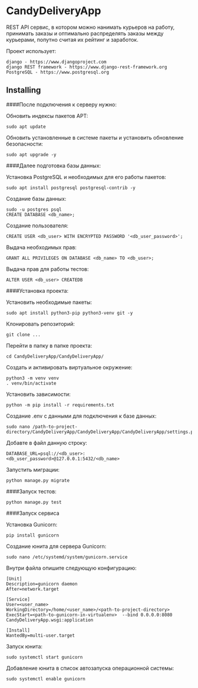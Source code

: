 # CandyDeliveryApp

REST API сервис, в котором можно нанимать курьеров на работу,
принимать заказы и оптимально распределять заказы между курьерами, попутно считая их рейтинг и заработок.

Проект использует:

    django - https://www.djangoproject.com
    django REST framework - https://www.django-rest-framework.org
    PostgreSQL - https://www.postgresql.org
 
## Installing

####После подключения к серверу нужно:

Обновить индексы пакетов APT:

    sudo apt update 

Обновить установленные в системе пакеты и установить обновление безопасности:

    sudo apt upgrade -y 
    
####Далее подготовка базы данных:
    
Установка PostgreSQL и необходимых для его работы пакетов:

    sudo apt install postgresql postgresql-contrib -y
    
Создание базы данных:

    sudo -u postgres psql
    CREATE DATABASE <db_name>;
    
Создание пользователя:
    
    CREATE USER <db_user> WITH ENCRYPTED PASSWORD '<db_user_password>';
    
Выдача необходимых прав:

    GRANT ALL PRIVILEGES ON DATABASE <db_name> TO <db_user>;
    
Выдача прав для работы тестов:

    ALTER USER <db_user> CREATEDB
    

####Установка проекта:
    
Установить необходимые пакеты:
    
    sudo apt install python3-pip python3-venv git -y 
    
Клонировать репозиторий:

    git clone ...

Перейти в папку в папке проекта:
    
    cd CandyDeliveryApp/CandyDeliveryApp/
    
Создать и активировать виртуальное окружение:

    python3 -m venv venv
    . venv/bin/activate

Установить зависимости:

    python -m pip install -r requirements.txt

Создание .env с данными для подключения к базе данных:

    sudo nano /path-to-project-directory/CandyDeliveryApp/CandyDeliveryApp/CandyDeliveryApp/settings.py
    
Добавте в файл данную строку:
    
    DATABASE_URL=psql://<db_user>:<db_user_password>@127.0.0.1:5432/<db_name>
        
 Запустить миграции:
    
    python manage.py migrate
        
####Запуск тестов:

    python manage.py test
    
####Запуск сервиса

Установка Gunicorn:
    
    pip install gunicorn

Создание юнита для сервера Gunicorn:

    sudo nano /etc/systemd/system/gunicorn.service

Внутри файла опишите следующую конфигурацию:

    [Unit] 
    Description=gunicorn daemon 
    After=network.target 

    [Service]
    User=<user_name>
    WorkingDirectory=/home/<user_name>/<path-to-project-directory> 
    ExecStart=<path-to-gunicorn-in-virtualenv>  --bind 0.0.0.0:8080 CandyDeliveryApp.wsgi:application

    [Install]
    WantedBy=multi-user.target

Запуск юнита:
    
    sudo systemctl start gunicorn

Добавление юнита в список автозапуска операционной системы:
    
    sudo systemctl enable gunicorn